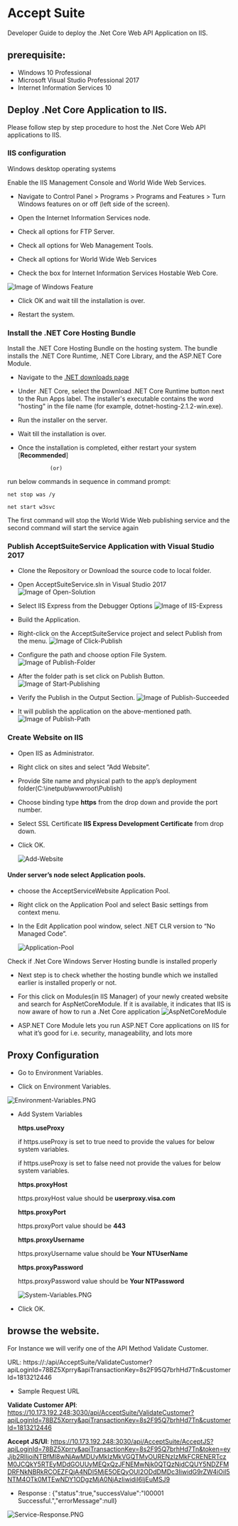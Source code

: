 # Accept Suite 

Developer Guide to deploy the .Net Core Web API Application on IIS.

## prerequisite:
*	Windows 10 Professional
*	Microsoft Visual Studio Professional 2017
*	Internet Information Services 10


## Deploy .Net Core Application to IIS. 

Please follow step by step procedure to host the .Net Core Web API applications to  IIS.

### IIS configuration

Windows desktop operating systems

Enable the IIS Management Console and World Wide Web Services.

* Navigate to Control Panel > Programs > Programs and Features > Turn Windows features on or off (left side of the screen).

* Open the Internet Information Services node.

* Check all options for FTP Server.

* Check all options for Web Management Tools.

* Check all options for World Wide Web Services

* Check the box for Internet Information Services Hostable Web Core.

![Image of Windows Feature](Images/Windows-Features.png)

* Click OK and wait till the installation is over.

* Restart the system.


### Install the .NET Core Hosting Bundle

Install the .NET Core Hosting Bundle on the hosting system. The bundle installs the .NET Core Runtime, .NET Core Library, and the ASP.NET Core Module. 
 
 
* Navigate to the [.NET downloads page](https://www.microsoft.com/net/download)
* Under .NET Core, select the Download .NET Core Runtime button next to the Run Apps label. The installer's executable contains the word "hosting" in the file name (for example, dotnet-hosting-2.1.2-win.exe).
* Run the installer on the server.
* Wait till the installation is over.

* Once the installation is completed, either restart your system [**Recommended**] 

				(or)

run below commands in sequence in command prompt:

	net stop was /y
	
	net start w3svc
	
The first command will stop the World Wide Web publishing service and the second command will start the service again
	
### Publish  AcceptSuiteService Application with Visual Studio 2017

* Clone the Repository or Download the source code to local folder.

* Open AcceptSuiteService.sln in Visual Studio 2017
![Image of Open-Solution](Images/Open-Solution.PNG)

* Select IIS Express from the Debugger Options
![Image of IIS-Express](Images/IIS-Express.png)

* Build the Application.
* Right-click on the AcceptSuiteService project and select Publish from the menu.
	![Image of Click-Publish](Images/Click-Publish.PNG)
	
* Configure the path and choose option File System.
	![Image of Publish-Folder](Images/Publish-Folder.PNG)
	
* After the folder path is set click on Publish Button.
	![Image of Start-Publishing](Images/Start-Publishing.PNG)
	
* Verify the Publish in the Output Section.
	![Image of Publish-Succeeded](Images/Publish-Succeeded.PNG)
	
* It will publish the application on the above-mentioned path.
	![Image of Publish-Path](Images/Publish-Path.PNG)
	
	
### Create Website on IIS

*	Open IIS as Administrator.

*	Right click on sites and select “Add Website”. 

*	Provide Site name and physical path to the app’s deployment folder(C:\inetpub\wwwroot\Publish)

*	Choose  binding type **https** from the drop down and provide the port number.

* 	Select SSL Certificate **IIS Express Development Certificate** from drop down.

*   Click OK.

	![Add-Website](Images/Add-Website.png)

#### Under server’s node select Application pools.

* choose the AcceptServiceWebsite Application Pool.

* Right click on the Application Pool and select Basic settings from context menu.

* In the Edit Application pool window, select .NET CLR version to  “No Managed Code”.

	![Application-Pool](Images/Application-Pool.png)

Check if .Net Core Windows Server Hosting bundle is installed properly

* Next step is to check whether the hosting bundle which we installed earlier is installed properly or not.

* For this click on Modules(in IIS Manager) of your newly created website and search for AspNetCoreModule. If it is available, it indicates that IIS is now aware of how to run a .Net Core application
![AspNetCoreModule](Images/AspNetCoreModule.PNG)

* ASP.NET Core Module lets you run ASP.NET Core applications on IIS for what it’s good for i.e. security, manageability, and lots more

## Proxy Configuration

* Go to Environment Variables.

* Click on Environment Variables.

![Environment-Variables.PNG](Images/Environment-Variables.PNG)

* Add System Variables

	**https.useProxy**
	
	 if https.useProxy is set to true need to provide the values for below system variables.
	
	 if https.useProxy is set to false need not provide the values for below system variables.
	
	**https.proxyHost**
	
	 https.proxyHost value should be **userproxy.visa.com**
	
	**https.proxyPort**
	
	 https.proxyPort value should be **443**
	
	**https.proxyUsername**
	
	https.proxyUsername value should be **Your NTUserName**
	
	**https.proxyPassword**
	
	https.proxyPassword value should be **Your NTPassword**
	
	![System-Variables.PNG](Images/System-Variables.PNG)
	
* Click OK.
	
## browse the website. 

For Instance we will verify one of the API Method Validate Customer.

URL: https://<IPAddress>:<PortNumber>/api/AcceptSuite/ValidateCustomer?apiLoginId=78BZ5Xprry&apiTransactionKey=8s2F95Q7brhHd7Tn&customerId=1813212446

* Sample Request URL

**Validate Customer API**: https://10.173.192.248:3030/api/AcceptSuite/ValidateCustomer?apiLoginId=78BZ5Xprry&apiTransactionKey=8s2F95Q7brhHd7Tn&customerId=1813212446

**Accept JS/UI**: https://10.173.192.248:3030/api/AcceptSuite/AcceptJS?apiLoginId=78BZ5Xprry&apiTransactionKey=8s2F95Q7brhHd7Tn&token=eyJjb2RlIjoiNTBfMl8wNjAwMDUyMkIzMkVGQTMyOURENzIzMkFCRENERTczM0JCQkY5RTEyMDdGOUUyMEQxQzJFNEMwNjk0QTQzNjdCQUY5NDZFMDRFNkNBRkRCOEZFQjA4NDI5MjE5OEQyOUI2ODdDMDc3IiwidG9rZW4iOiI5NTM4OTk0MTEwNDY1ODgzMjA0NjAzIiwidiI6IjEuMSJ9

* Response : 
{"status":true,"successValue":"I00001 Successful.","errorMessage":null}

![Service-Response.PNG](Images/Service-Response.PNG)